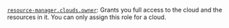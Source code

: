 [`resource-manager.clouds.owner`](../../../../iam/concepts/access-control/roles.md#owner): Grants you full access to the cloud and the resources in it. You can only assign this role for a cloud.

